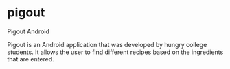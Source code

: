 # pigout
Pigout Android

Pigout is an Android application that was developed by hungry college students.
It allows the user to find different recipes based on the ingredients that are entered.
